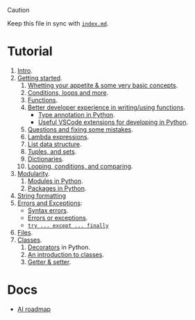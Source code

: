 > [!CAUTION]
>
> Keep this file in sync with [`index.md`](../index.md).

# Tutorial

1. [Intro](../01-intro/README.md).
2. [Getting started](../02-getting-started/index.md).
   1. [Whetting your appetite & some very basic concepts](../02-getting-started/whetting-your-appetite-and-basic-concepts.md).
   2. [Conditions, loops and more](../02-getting-started/most-common-statements.md).
   3. [Functions](../02-getting-started/functions.md).
   4. [Better developer experience in writing/using functions](../02-getting-started/better-dev-exp.md).
      - [Type annotation in Python](../02-getting-started/better-dev-exp.md#function-annotation).
      - [Useful VSCode extensions for developing in Python](../02-getting-started/better-dev-exp.md#vscode-extensions).
   5. [Questions and fixing some mistakes](../02-getting-started/questions-fixing-some-mistakes.md).
   6. [Lambda expressions](../02-getting-started/lambda-expressions.md).
   7. [List data structure](../02-getting-started/list-data-structure.md).
   8. [Tuples, and sets](../02-getting-started/tuples-sets.md).
   9. [Dictionaries](../02-getting-started/dictionaries.md).
   10. [Looping, conditions, and comparing](../02-getting-started/looping-compraing-and-conditions.md).
3. [Modularity](../03-modularity/README.md).
   1. [Modules in Python](../03-modularity/modules.md).
   2. [Packages in Python](../03-modularity/packages.md).
4. [String formatting](../04-string-formatting/README.md)
5. [Errors and Exceptions](../05-errors-and-exceptions/README.md):
   - [Syntax errors](../05-errors-and-exceptions/syntax-errors.md).
   - [Errors or exceptions](../05-errors-and-exceptions/errors.md).
   - [`try ... except ... finally`](../05-errors-and-exceptions/try-except-finally.md)
6. [Files](../06-files/README.md).
7. [Classes](../07-classes/README.md).
   1. [Decorators](../07-classes/decorators.md) in Python.
   2. [An introduction to classes](../07-classes/introduction-to-classes.md).
   3. [Getter & setter](../07-classes/getter-setter.md).

# Docs

- [AI roadmap](../docs/roadmaps/AI.md)
